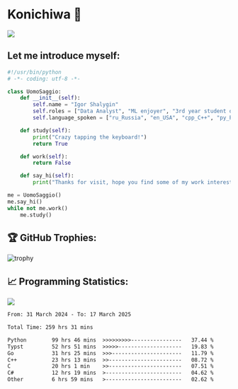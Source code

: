 # Konichiwa 👋
![](https://komarev.com/ghpvc/?username=IgorFandre&color=brightgreen)

## Let me introduce myself:
```py
#!/usr/bin/python
# -*- coding: utf-8 -*-

class UomoSaggio:
    def __init__(self):
        self.name = "Igor Shalygin"
        self.roles = ["Data Analyst", "ML enjoyer", "3rd year student of MIPT"]
        self.language_spoken = ["ru_Russia", "en_USA", "cpp_C++", "py_Python", "go_Golang"]

    def study(self):
        print("Crazy tapping the keyboard!")
        return True

    def work(self):
        return False

    def say_hi(self):
        print("Thanks for visit, hope you find some of my work interesting.")

me = UomoSaggio()
me.say_hi()
while not me.work()
    me.study()
```

## 🏆 GitHub Trophies:
![trophy](https://github-profile-trophy.vercel.app/?username=IgorFandre&title=MultiLanguage,Repositories,Commits,Experience,PullRequest,Reviews)

## 📈 Programming Statistics:

![](https://github-profile-summary-cards.vercel.app/api/cards/profile-details?username=IgorFandre&theme=solarized_dark)

<!--START_SECTION:waka-->

```txt
From: 31 March 2024 - To: 17 March 2025

Total Time: 259 hrs 31 mins

Python        99 hrs 46 mins  >>>>>>>>>----------------   37.44 %
Typst         52 hrs 51 mins  >>>>>--------------------   19.83 %
Go            31 hrs 25 mins  >>>----------------------   11.79 %
C++           23 hrs 13 mins  >>-----------------------   08.72 %
C             20 hrs 1 min    >>-----------------------   07.51 %
C#            12 hrs 19 mins  >------------------------   04.62 %
Other         6 hrs 59 mins   >------------------------   02.62 %
```

<!--END_SECTION:waka-->
